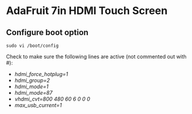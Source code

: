 # AdaFruit 7in HDMI Touch Screen

## Configure boot option
`sudo vi /boot/config`

Check to make sure the following lines are active (not commented out with #):
* _hdmi_force_hotplug=1_
* _hdmi_group=2_
* _hdmi_mode=1_
* _hdmi_mode=87_
* _vhdmi_cvt=800 480 60 6 0 0 0_
* _max_usb_current=1_
